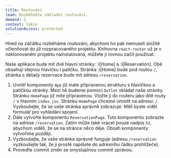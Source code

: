 ```yaml
---
title: Routování
lead: Rozběhněte základní routování.
demand: 2
context: lekce
solutionAccess: protected
---
```


Hned na začátku rozběháme routování, abychom ho pak nemuseli složitě včlenňovat do již rozpracovaného projektu. Knihovna `react-router` už je v naklonovaném projektu nainstalovaná, můžete ji rovnou začít používat.

Naše aplikace bude mít dvě hlavní stránky: :i[Home] a :i[Reservation]. Obě obsahují stejnou hlavičku i patičku. Stránka :i[Home] bude pod routou `/`, stránka s detaily rezervace bude mít adresu `/reservation`.

1. Uvnitř komponenty `App` již máte připravenou strukturu s hlavičkou a patičkou stránky. Mezi ně budeme pomocí `Outlet` vkládat naše stránky. Stránku `HomePage` již míte připravenou. Vložte ji do routeru jako dítě routy `/` v hlavním `index.jsx`. Stránku `HomePage` chceme umístit na adresu: `/`. Vyzkoušejte, že se vaše stránka správně zobrazuje. Měli byste vidět formulář pro vyhledání spojení.
1. Dále vytvořte komponentu `ReservationPage`. Tuto komponentu zobrazte na adrese `/reservation`. Zatím může také vracet pouze nadpis `h2`, abychom viděli, že se na stránce něco děje. Obsah komponenty vytvoříme později.
1. Vyzkoušejte, že vaše stránka správně funguje (adresu `/reservation` vyzkoušejte tak, že ji prostě napíšete do adresního řádku prohlížeče).
1. Proveďte commit změn se smysluplnou commit zprávou.
